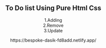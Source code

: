 <center>
<h2>To Do list Using Pure Html Css</h2>
<p>
1.Adding<br>
2.Remove<br>
3.Update<br>
  
<p>https://bespoke-dasik-fd8add.netlify.app/<p>
</center>
